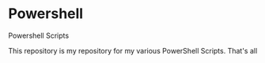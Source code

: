 # Powershell
Powershell Scripts

This repository is my repository for my various PowerShell Scripts. That's all

